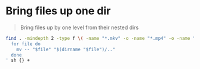 # Bring files up one dir

> Bring files up by one level from their nested dirs

```bash
find . -mindepth 2 -type f \( -name "*.mkv" -o -name "*.mp4" -o -name "*.avi" \) -exec sh -c '
  for file do
    mv -- "$file" "$(dirname "$file")/.."
  done
' sh {} +
```

